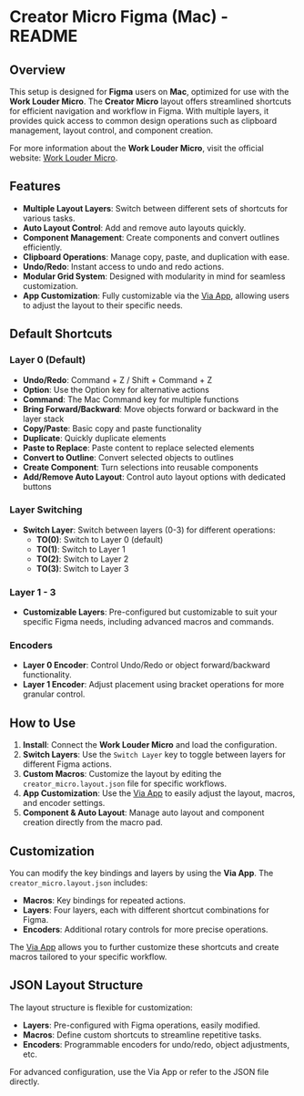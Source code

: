 
# Creator Micro Figma (Mac) - README

## Overview
This setup is designed for **Figma** users on **Mac**, optimized for use with the **Work Louder Micro**. The **Creator Micro** layout offers streamlined shortcuts for efficient navigation and workflow in Figma. With multiple layers, it provides quick access to common design operations such as clipboard management, layout control, and component creation.

For more information about the **Work Louder Micro**, visit the official website: [Work Louder Micro](https://worklouder.co/).

## Features
- **Multiple Layout Layers**: Switch between different sets of shortcuts for various tasks.
- **Auto Layout Control**: Add and remove auto layouts quickly.
- **Component Management**: Create components and convert outlines efficiently.
- **Clipboard Operations**: Manage copy, paste, and duplication with ease.
- **Undo/Redo**: Instant access to undo and redo actions.
- **Modular Grid System**: Designed with modularity in mind for seamless customization.
- **App Customization**: Fully customizable via the [Via App](https://usevia.app/), allowing users to adjust the layout to their specific needs.

## Default Shortcuts

### Layer 0 (Default)
- **Undo/Redo**: Command + Z / Shift + Command + Z
- **Option**: Use the Option key for alternative actions
- **Command**: The Mac Command key for multiple functions
- **Bring Forward/Backward**: Move objects forward or backward in the layer stack
- **Copy/Paste**: Basic copy and paste functionality
- **Duplicate**: Quickly duplicate elements
- **Paste to Replace**: Paste content to replace selected elements
- **Convert to Outline**: Convert selected objects to outlines
- **Create Component**: Turn selections into reusable components
- **Add/Remove Auto Layout**: Control auto layout options with dedicated buttons

### Layer Switching
- **Switch Layer**: Switch between layers (0-3) for different operations:
    - **TO(0)**: Switch to Layer 0 (default)
    - **TO(1)**: Switch to Layer 1
    - **TO(2)**: Switch to Layer 2
    - **TO(3)**: Switch to Layer 3

### Layer 1 - 3
- **Customizable Layers**: Pre-configured but customizable to suit your specific Figma needs, including advanced macros and commands.

### Encoders
- **Layer 0 Encoder**: Control Undo/Redo or object forward/backward functionality.
- **Layer 1 Encoder**: Adjust placement using bracket operations for more granular control.

## How to Use

1. **Install**: Connect the **Work Louder Micro** and load the configuration.
2. **Switch Layers**: Use the `Switch Layer` key to toggle between layers for different Figma actions.
3. **Custom Macros**: Customize the layout by editing the `creator_micro.layout.json` file for specific workflows.
4. **App Customization**: Use the [Via App](https://usevia.app/) to easily adjust the layout, macros, and encoder settings.
5. **Component & Auto Layout**: Manage auto layout and component creation directly from the macro pad.

## Customization
You can modify the key bindings and layers by using the **Via App**. The `creator_micro.layout.json` includes:

- **Macros**: Key bindings for repeated actions.
- **Layers**: Four layers, each with different shortcut combinations for Figma.
- **Encoders**: Additional rotary controls for more precise operations.

The [Via App](https://usevia.app/) allows you to further customize these shortcuts and create macros tailored to your specific workflow.

## JSON Layout Structure

The layout structure is flexible for customization:
- **Layers**: Pre-configured with Figma operations, easily modified.
- **Macros**: Define custom shortcuts to streamline repetitive tasks.
- **Encoders**: Programmable encoders for undo/redo, object adjustments, etc.

For advanced configuration, use the Via App or refer to the JSON file directly.
